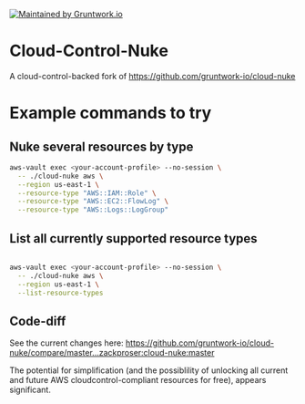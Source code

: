 [![Maintained by Gruntwork.io](https://img.shields.io/badge/maintained%20by-gruntwork.io-%235849a6.svg)](https://gruntwork.io/?ref=repo_cloud_nuke)

# Cloud-Control-Nuke 

A cloud-control-backed fork of https://github.com/gruntwork-io/cloud-nuke

# Example commands to try

## Nuke several resources by type

```bash 
aws-vault exec <your-account-profile> --no-session \
  -- ./cloud-nuke aws \
  --region us-east-1 \
  --resource-type "AWS::IAM::Role" \
  --resource-type "AWS::EC2::FlowLog" \
  --resource-type "AWS::Logs::LogGroup" 
```

## List all currently supported resource types

```bash 

aws-vault exec <your-account-profile> --no-session \
  -- ./cloud-nuke aws \
  --region us-east-1 \
  --list-resource-types
```

## Code-diff 

See the current changes here: https://github.com/gruntwork-io/cloud-nuke/compare/master...zackproser:cloud-nuke:master

The potential for simplification (and the possiblility of unlocking all current and future AWS cloudcontrol-compliant resources for free), appears significant. 

